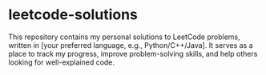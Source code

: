 # leetcode-solutions
This repository contains my personal solutions to LeetCode problems, written in [your preferred language, e.g., Python/C++/Java]. It serves as a place to track my progress, improve problem-solving skills, and help others looking for well-explained code.

